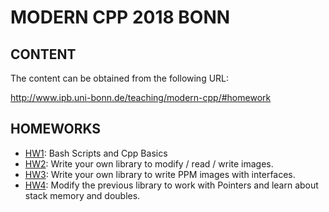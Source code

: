# MODERN CPP 2018 BONN

## CONTENT

The content can be obtained from the following URL:

http://www.ipb.uni-bonn.de/teaching/modern-cpp/#homework

## HOMEWORKS

+ [HW1](/homework_1/README.md): Bash Scripts and Cpp Basics
+ [HW2](/homework_2/README.md): Write your own library to modify / read / write images.
+ [HW3](/homework_3/README.md): Write your own library to write PPM images with interfaces.
+ [HW4](/homework_4/README.md): Modify the previous library to work with Pointers and learn about stack memory and doubles.

